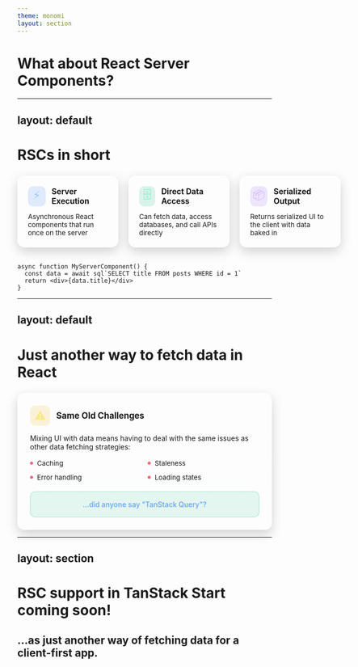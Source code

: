 ```yaml
---
theme: monomi
layout: section
---
```


# What about React Server Components?

---
layout: default
---

# RSCs in short

<div style="display:grid;grid-template-columns:repeat(3,minmax(200px,1fr));gap:20px;margin-top:24px;align-items:stretch">
  <div style="background:linear-gradient(180deg,rgba(255,255,255,.08),rgba(255,255,255,.02));border:1px solid rgba(255,255,255,.12);border-radius:14px;padding:20px;backdrop-filter:blur(3px);box-shadow:0 8px 22px rgba(0,0,0,.18)">
    <div style="display:flex;align-items:center;gap:12px;margin-bottom:12px">
      <div style="width:40px;height:40px;border-radius:10px;display:flex;align-items:center;justify-content:center;background:rgba(59,130,246,.15);color:#93c5fd;font-size:22px">⚡</div>
      <h3 style="margin:0;font-size:1.1em">Server Execution</h3>
    </div>
    <p style="margin:0;;font-size:.95em">Asynchronous React components that run once on the server</p>
  </div>

  <div style="background:linear-gradient(180deg,rgba(255,255,255,.08),rgba(255,255,255,.02));border:1px solid rgba(255,255,255,.12);border-radius:14px;padding:20px;backdrop-filter:blur(3px);box-shadow:0 8px 22px rgba(0,0,0,.18)">
    <div style="display:flex;align-items:center;gap:12px;margin-bottom:12px">
      <div style="width:40px;height:40px;border-radius:10px;display:flex;align-items:center;justify-content:center;background:rgba(16,185,129,.15);color:#6ee7b7;font-size:22px">🗄️</div>
      <h3 style="margin:0;font-size:1.1em">Direct Data Access</h3>
    </div>
    <p style="margin:0;;font-size:.95em">Can fetch data, access databases, and call APIs directly</p>
  </div>

  <div style="background:linear-gradient(180deg,rgba(255,255,255,.08),rgba(255,255,255,.02));border:1px solid rgba(255,255,255,.12);border-radius:14px;padding:20px;backdrop-filter:blur(3px);box-shadow:0 8px 22px rgba(0,0,0,.18)">
    <div style="display:flex;align-items:center;gap:12px;margin-bottom:12px">
      <div style="width:40px;height:40px;border-radius:10px;display:flex;align-items:center;justify-content:center;background:rgba(139,92,246,.15);color:#d8b4fe;font-size:22px">📦</div>
      <h3 style="margin:0;font-size:1.1em">Serialized Output</h3>
    </div>
    <p style="margin:0;;font-size:.95em">Returns serialized UI to the client with data baked in</p>
  </div>
</div>

<br />

```tsx
async function MyServerComponent() {
  const data = await sql`SELECT title FROM posts WHERE id = 1`
  return <div>{data.title}</div>
}
```

---
layout: default
---

# Just another way to fetch data in React

<div style="display:grid;grid-template-columns:1fr;gap:20px;margin-top:24px">
  <div style="background:linear-gradient(180deg,rgba(255,255,255,.08),rgba(255,255,255,.02));border:1px solid rgba(255,255,255,.12);border-radius:14px;padding:24px;backdrop-filter:blur(3px);box-shadow:0 8px 22px rgba(0,0,0,.18)">
    <div style="display:flex;align-items:center;gap:12px;margin-bottom:16px">
      <div style="width:40px;height:40px;border-radius:10px;display:flex;align-items:center;justify-content:center;background:rgba(234,179,8,.15);color:#fde68a;font-size:22px">⚠️</div>
      <h3 style="margin:0;font-size:1.2em">Same Old Challenges</h3>
    </div>
    <p style="margin:0 0 12px 0;;font-size:1em">Mixing UI with data means having to deal with the same issues as other data fetching strategies:</p>
    <div style="display:grid;grid-template-columns:repeat(auto-fit,minmax(200px,1fr));gap:12px;margin-top:16px">
      <div style="display:flex;align-items:center;gap:8px">
        <div style="width:6px;height:6px;border-radius:50%;background:rgba(244,63,94,.8)"></div>
        <span style=";font-size:.95em">Caching</span>
      </div>
      <div style="display:flex;align-items:center;gap:8px">
        <div style="width:6px;height:6px;border-radius:50%;background:rgba(244,63,94,.8)"></div>
        <span style=";font-size:.95em">Staleness</span>
      </div>
      <div style="display:flex;align-items:center;gap:8px">
        <div style="width:6px;height:6px;border-radius:50%;background:rgba(244,63,94,.8)"></div>
        <span style=";font-size:.95em">Error handling</span>
      </div>
      <div style="display:flex;align-items:center;gap:8px">
        <div style="width:6px;height:6px;border-radius:50%;background:rgba(244,63,94,.8)"></div>
        <span style=";font-size:.95em">Loading states</span>
      </div>
    </div>
    <div style="margin-top:20px;padding:16px;background:rgba(16,185,129,.1);border:1px solid rgba(16,185,129,.3);border-radius:10px;text-align:center">
      <p style="margin:0;color:#60a5fa;font-size:1em;font-weight:500">...did anyone say "TanStack Query"?</p>
    </div>
  </div>
</div>

---
layout: section
---

# RSC support in TanStack Start coming soon!

## ...as just another way of fetching data for a client-first app.
